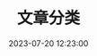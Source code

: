 ---
title: 文章分类
date: 2023-07-20 12:23:00
type: "categories"
description: 文章内容的具体分类，可通过本页快速定位到相关内容
comments: false
top_img:  /config/img/pages/categories.jpg
aside: true
---
